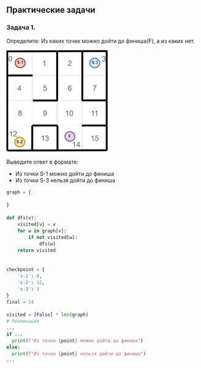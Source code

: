
## Практические задачи


### Задача 1.

Определите: Из каких точек можно дойти до финиша(F), а из каких нет.

![](img/task1.png)



Выведите ответ в формате:

* Из точки S-1 можно дойти до финиша 
* Из точки S-3 нельзя дойти до финиша

```python
graph = {    

}

def dfs(v):
    visited[v] = v
    for w in graph[v]:
        if not visited[w]:
            dfs(w)
    return visited


checkpoint = {
    's-1': 0,
    's-2': 12,
    's-3': 3
}
final = 14

visited = [False] * len(graph)
# Реализация 
...
if ...
  print(f"Из точки {point} можно дойти до финиша")
else:
  print(f"Из точки {point} нельзя дойти до финиша")
...

```


